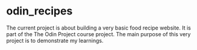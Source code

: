 # odin_recipes
The current project is about building a very basic food recipe website. It is part of the The Odin Project course project.
The main purpose of this very project is to demonstrate my learnings.
